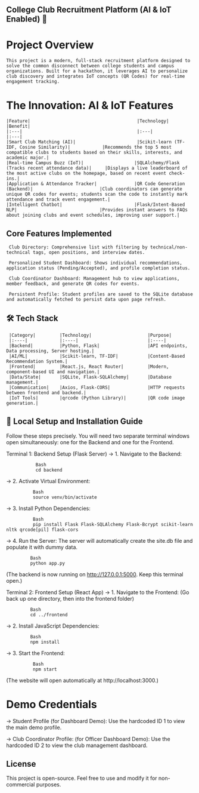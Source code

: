 ##     College Club Recruitment Platform (AI & IoT Enabled) 🚀    ##

#   Project Overview

    This project is a modern, full-stack recruitment platform designed to solve the common disconnect between college students and campus organizations. Built for a hackathon, it leverages AI to personalize club discovery and integrates IoT concepts (QR Codes) for real-time engagement tracking.

# The Innovation: AI & IoT Features

    |Feature|	                                     |Technology|	                                       |Benefit|
    |:---|                                           |:---|                                                |:---|
    |Smart Club Matching (AI)|	                     |Scikit-learn (TF-IDF, Cosine Similarity)|	           |Recommends the top 5 most compatible clubs to students based on their skills, interests, and academic major.|
    |Real-time Campus Buzz (IoT)|                  	|SQLAlchemy/Flask (Tracks recent attendance data)|	   |Displays a live leaderboard of the most active clubs on the homepage, based on recent event check-ins.|     
    |Application & Attendance Tracker|    	        |QR Code Generation (Backend)|                         |Club coordinators can generate unique QR codes for events; students scan the code to instantly mark attendance and track event engagement.|
    |Intelligent Chatbot|	                        |Flask/Intent-Based NLP|	                           |Provides instant answers to FAQs about joining clubs and event schedules, improving user support.|


##      Core Features Implemented      ##

     Club Directory: Comprehensive list with filtering by technical/non-technical tags, open positions, and interview dates.

     Personalized Student Dashboard: Shows individual recommendations, application status (Pending/Accepted), and profile completion status.

     Club Coordinator Dashboard: Management hub to view applications, member feedback, and generate QR codes for events.

     Persistent Profile: Student profiles are saved to the SQLite database and automatically fetched to persist data upon page refresh.

##       🛠️ Tech Stack      ##

     |Category|        	|Technology|        	         |Purpose|
     |:----|            |:----|                          |:----|
     |Backend|         	|Python, Flask|               	 |API endpoints, Data processing, Server hosting.|
     |AI/ML|           	|Scikit-learn, TF-IDF|	         |Content-Based Recommendation System.|
     |Frontend|	        |React.js, React Router|	     |Modern, component-based UI and navigation.|
     |Data/State|	    |SQLite, Flask-SQLAlchemy|	     |Database management.|
     |Communication|    |Axios, Flask-CORS|	             |HTTP requests between frontend and backend.|
     |IoT Tools|       	|qrcode (Python Library)|        |QR code image generation.|




##     🏃 Local Setup and Installation Guide    ##

Follow these steps precisely. You will need two separate terminal windows open simultaneously: one for the Backend and one for the Frontend.

Terminal 1: Backend Setup (Flask Server)
   ->  1. Navigate to the Backend:
             
               Bash
               cd backend
   ->  2. Activate Virtual Environment:

              Bash
              source venv/bin/activate

   ->  3. Install Python Dependencies:

              Bash
              pip install Flask Flask-SQLAlchemy Flask-Bcrypt scikit-learn nltk qrcode[pil] flask-cors
 
   ->  4. Run the Server: The server will automatically create the site.db file and populate it with dummy data.

             Bash
             python app.py
(The backend is now running on http://127.0.0.1:5000. Keep this terminal open.)

Terminal 2: Frontend Setup (React App)
   ->  1. Navigate to the Frontend: (Go back up one directory, then into the frontend folder)

             Bash
             cd ../frontend
   -> 2. Install JavaScript Dependencies:

             Bash
             npm install
   -> 3. Start the Frontend:

              Bash
              npm start
(The website will open automatically at http://localhost:3000.)

#  Demo Credentials
  ->  Student Profile (for Dashboard Demo): Use the hardcoded ID 1 to view the main demo profile.

  ->  Club Coordinator Profile: (for Officer Dashboard Demo): Use the hardcoded ID 2 to view the club management dashboard.





##    License   ##

   This project is open-source. Feel free to use and modify it for non-commercial purposes.
